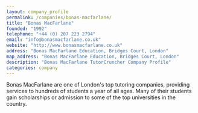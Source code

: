 ```yaml
---
layout: company_profile
permalink: /companies/bonas-macfarlane/
title: "Bonas MacFarlane"
founded: "1992"
telephone: "+44 (0) 207 223 2794"
email: "info@bonasmacfarlane.co.uk"
website: "http://www.bonasmacfarlane.co.uk"
address: "Bonas MacFarlane Education, Bridges Court, London"
map_address: "Bonas MacFarlane Education, Bridges Court, London"
description: "Bonas MacFarlane TutorCruncher Company Profile"
categories: company
---
```

Bonas MacFarlane are one of London's top tutoring companies, providing services to hundreds of students a year of all ages.
Many of their students gain scholarships or admission to some of the top universities in the country.
